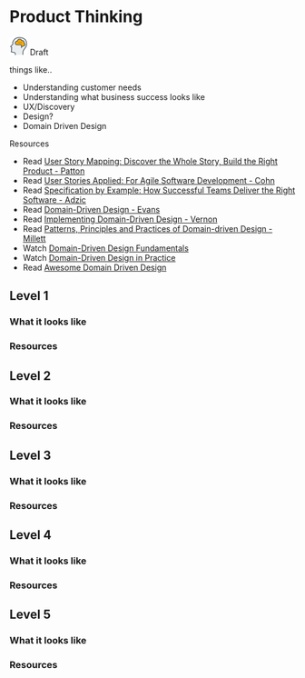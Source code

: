 # Product Thinking
![Draft](../Images/head-brains.png) Draft  

things like..
- Understanding customer needs
- Understanding what business success looks like
- UX/Discovery
- Design?
- Domain Driven Design

Resources
- Read [User Story Mapping: Discover the Whole Story, Build the Right Product - Patton](https://www.amazon.com/User-Story-Mapping-Discover-Product/dp/1491904909)
- Read [User Stories Applied: For Agile Software Development - Cohn](https://www.amazon.com/User-Stories-Applied-Software-Development/dp/0321205685)
- Read [Specification by Example: How Successful Teams Deliver the Right Software - Adzic](https://www.amazon.com/Specification-Example-Successful-Deliver-Software/dp/1617290084)
- Read [Domain-Driven Design - Evans](https://www.amazon.com.au/Domain-Driven-Design-Eric-Evans/dp/0321125215)
- Read [Implementing Domain-Driven Design - Vernon](https://www.amazon.com.au/Implementing-Domain-Driven-Design-Vaughn-Vernon/dp/0321834577)
- Read [Patterns, Principles and Practices of Domain-driven Design - Millett](https://www.amazon.com.au/Patterns-Principles-Practices-Domain-driven-Design/dp/1118714709)
- Watch [Domain-Driven Design Fundamentals](https://app.pluralsight.com/library/courses/domain-driven-design-fundamentals/)
- Watch [Domain-Driven Design in Practice](https://app.pluralsight.com/library/courses/domain-driven-design-in-practice)
- Read [Awesome Domain Driven Design](https://github.com/heynickc/awesome-ddd)

## Level 1

### What it looks like

### Resources

## Level 2

### What it looks like

### Resources

## Level 3

### What it looks like

### Resources

## Level 4

### What it looks like

### Resources

## Level 5

### What it looks like

### Resources